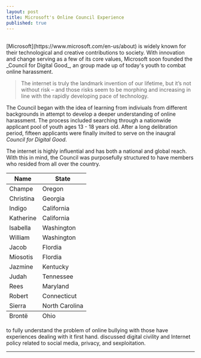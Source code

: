 ```yaml
---
layout: post
title: Microsoft's Online Council Experience
published: true
---
```

<br>
[Microsoft](https://www.microsoft.com/en-us/about) is widely known for their technological and creative contributions to society. With innovation and change serving as a few of its core values, Microsoft soon founded the _Council for Digital Good_, an group made up of today's youth to combat online harassment. 


  > The internet is truly the landmark invention of our lifetime, but it’s not without risk – and those risks seem to be morphing and increasing in line with the rapidly developing pace of technology. 

The Council began with the idea of learning from indiviuals from different backgrounds in attempt to develop a deeper understanding of online harassment. The process included searching through a nationwide applicant pool of youth ages 13 - 18 years old. After a long delibration period, fifteen applicants were finally invited to serve on the inaugral _Council for Digital Good_. 

The internet is highly influential and has both a national and global reach. With this in mind, the Council was purposefully structured to have members who resided from all over the country. 

<table>
  <thead>
    <tr>
      <th>Name</th>
      <th>State</th>
    </tr>
  </thead>
  <tfoot>
    <tr>
      <td>Brontë</td>
      <td>Ohio</td>
    </tr>
  </tfoot>
  <tbody>
    <tr>
      <td>Champe</td>
      <td>Oregon</td>
    </tr>
    <tr>
      <td>Christina</td>
      <td>Georgia</td>
    </tr>
    <tr>
      <td>Indigo</td>
      <td>California</td>
    </tr>
    <tr>
      <td>Katherine</td>
      <td>California</td>
    </tr>
    <tr>
      <td>Isabella</td>
      <td>Washington</td>
    </tr>
    <tr>
      <td>William</td>
      <td>Washington</td>
    </tr>
    <tr>
      <td>Jacob</td>
      <td>Flordia</td>
    </tr>
    <tr>
      <td>Miosotis</td>
      <td>Flordia</td>
    </tr>
        <tr>
      <td>Jazmine</td>
      <td>Kentucky</td>
    </tr>
        <tr>
      <td>Judah</td>
      <td>Tennessee</td>
    </tr>
        <tr>
      <td>Rees</td>
      <td>Maryland</td>
    </tr>
        <tr>
      <td>Robert</td>
      <td>Connecticut</td>
    </tr>
        <tr>
      <td>Sierra</td>
      <td>North Carolina</td>
    </tr>
  </tbody>
</table>


to fully understand the problem of online bullying with those have experiences dealing with it first hand. discussed digital civility and Internet policy related to social media, privacy, and sexploitation.

<hr>
